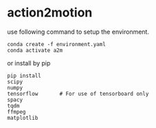 # action2motion
use following command to setup the environment.
```
conda create -f environment.yaml
conda activate a2m
```
or install by pip
```
pip install 
scipy
numpy
tensorflow       # For use of tensorboard only
spacy
tqdm
ffmpeg
matplotlib
```

